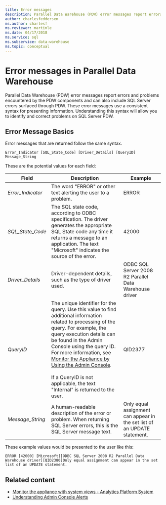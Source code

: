 ```yaml
---
title: Error messages
description: Parallel Data Warehouse (PDW) error messages report errors and problems encountered by the PDW components and can also include SQL Server errors surfaced through PDW. These error messages use a consistent syntax for presenting information. Understanding this syntax will allow you to identify and correct problems.
author: charlesfeddersen
ms.author: charlesf
ms.reviewer: martinle
ms.date: 04/17/2018
ms.service: sql
ms.subservice: data-warehouse
ms.topic: conceptual
---
```

# Error messages in Parallel Data Warehouse

Parallel Data Warehouse (PDW) error messages report errors and problems encountered by the PDW components and can also include SQL Server errors surfaced through PDW. These error messages use a consistent syntax for presenting information. Understanding this syntax will allow you to identify and correct problems on SQL Server PDW.  
  
## <a name="Basics"></a>Error Message Basics  
Error messages that are returned follow the same syntax.  
  
`Error_Indicator [SQL_State_Code] [Driver_Details] [QueryID] Message_String`  
  
These are the potential values for each field:  
  
|Field|Description|Example|  
|---------|---------------|-----------|  
|*Error_Indicator*|The word "ERROR" or other text alerting the user to a problem.|ERROR|  
|*SQL_State_Code*|The SQL state code, according to ODBC specification. The driver generates the appropriate SQL State code any time it returns a message to an application. The text "Microsoft" indicates the source of the error.|42000|  
|*Driver_Details*|Driver-dependent details, such as the type of driver used.|ODBC SQL Server 2008 R2 Parallel Data Warehouse driver|  
|*QueryID*|The unique identifier for the query. Use this value to find additional information related to processing of the query. For example, the query execution details can be found in the Admin Console using the query ID. For more information, see [Monitor the Appliance by Using the Admin Console](monitor-the-appliance-by-using-the-admin-console.md).<br /><br />If a QueryID is not applicable, the text "Internal" is returned to the user.|QID2377|  
|*Message_String*|A human-readable description of the error or problem. When returning SQL Server errors, this is the SQL Server message text.|Only equal assignment can appear in the set list of an UPDATE statement.|  
  
These example values would be presented to the user like this:  
  
`ERROR [42000] [Microsoft][ODBC SQL Server 2008 R2 Parallel Data Warehouse driver][QID2380]Only equal assignment can appear in the set list of an UPDATE statement.`  
  
## Related content

- [Monitor the appliance with system views - Analytics Platform System](monitor-the-appliance-by-using-system-views.md)  
- [Understanding Admin Console Alerts](understanding-admin-console-alerts.md)